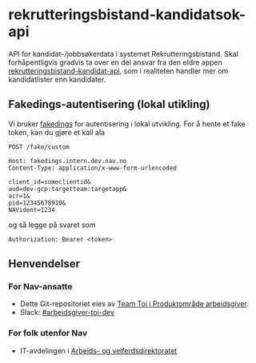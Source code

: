 # rekrutteringsbistand-kandidatsok-api
API for kandidat-/jobbsøkerdata i systemet Rekrutteringsbistand. Skal forhåpentligvis gradvis ta over en del ansvar fra den eldre appen [rekrutteringsbistand-kandidat-api](https://github.com/navikt/rekrutteringsbistand-kandidat-api), som i realiteten handler mer om kandidatlister enn kandidater.

## Fakedings-autentisering (lokal utikling)
Vi bruker [fakedings](https://github.com/navikt/fakedings?tab=readme-ov-file) for autentisering
i lokal utvikling. For å hente et fake token, kan du gjøre et kall ala
```http request
POST /fake/custom

Host: fakedings.intern.dev.nav.no
Content-Type: application/x-www-form-urlencoded

client_id=someclientid&
aud=dev-gcp:targetteam:targetapp&
acr=1&
pid=12345678910&
NAVident=1234
```
og så legge på svaret som
``` 
Authorization: Bearer <token>
```


## Henvendelser

### For Nav-ansatte
* Dette Git-repositoriet eies av [Team Toi i Produktområde arbeidsgiver](https://teamkatalog.nav.no/team/76f378c5-eb35-42db-9f4d-0e8197be0131).
* Slack: [#arbeidsgiver-toi-dev](https://nav-it.slack.com/archives/C02HTU8DBSR)

### For folk utenfor Nav
* IT-avdelingen i [Arbeids- og velferdsdirektoratet](https://www.nav.no/no/NAV+og+samfunn/Kontakt+NAV/Relatert+informasjon/arbeids-og-velferdsdirektoratet-kontorinformasjon)
